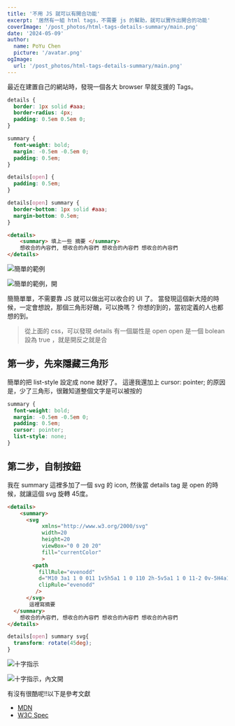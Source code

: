 ```yaml
---
title: '不用 JS 就可以有開合功能'
excerpt: '居然有一組 html tags，不需要 js 的幫助，就可以實作出開合的功能'
coverImage: '/post_photos/html-tags-details-summary/main.png'
date: '2024-05-09'
author:
  name: PoYu Chen
  picture: '/avatar.png'
ogImage: 
  url: '/post_photos/html-tags-details-summary/main.png'
---
```



最近在建置自己的網站時，發現一個各大 browser 早就支援的 Tags。

```css
details {
  border: 1px solid #aaa;
  border-radius: 4px;
  padding: 0.5em 0.5em 0;
}

summary {
  font-weight: bold;
  margin: -0.5em -0.5em 0;
  padding: 0.5em;
}

details[open] {
  padding: 0.5em;
}

details[open] summary {
  border-bottom: 1px solid #aaa;
  margin-bottom: 0.5em;
}
```

``` html
<details>
	<summary> 填上一些 摘要 </summary> 
	想收合的內容們, 想收合的內容們 想收合的內容們 想收合的內容們 
</details>
```

![簡單的範例](/post_photos/html-tags-details-summary/1.png)

![簡單的範例，開](/post_photos/html-tags-details-summary/2.png)

簡簡單單，不需要靠 JS 就可以做出可以收合的 UI 了。
當發現這個新大陸的時候，一定會想說，那個三角形好醜，可以換嗎？
你想的到的，當初定義的人也都想的到。

> 從上面的 css，可以發現 details 有一個屬性是 open
> open 是一個 bolean 設為 true ，就是開反之就是合
## 第一步，先來隱藏三角形

簡單的把 list-style 設定成 none 就好了。
這邊我還加上 cursor: pointer; 的原因是，少了三角形，很難知道整個文字是可以被按的

```css
summary {
  font-weight: bold;
  margin: -0.5em -0.5em 0;
  padding: 0.5em;
  cursor: pointer;
  list-style: none;
}

```

## 第二步，自制按鈕
我在 summary 這裡多加了一個 svg 的 icon, 然後當 details tag 是 open 的時候，就讓這個 svg 旋轉 45度。

```html
<details>
	<summary> 
      <svg
           xmlns="http://www.w3.org/2000/svg"
           width=20
           height=20
           viewBox="0 0 20 20"
           fill="currentColor"
           >
        <path
          fillRule="evenodd"
          d="M10 3a1 1 0 011 1v5h5a1 1 0 110 2h-5v5a1 1 0 11-2 0v-5H4a1 1 0 110-2h5V4a1 1 0 011-1z"
          clipRule="evenodd"
         />
      </svg>
       這裡寫摘要 
  </summary> 
	想收合的內容們, 想收合的內容們 想收合的內容們 想收合的內容們 
</details>

```

``` css
details[open] summary svg{
  transform: rotate(45deg);
}
```

![十字指示](/post_photos/html-tags-details-summary/4.png)

![十字指示，內文開](/post_photos/html-tags-details-summary/3.png)

有沒有很酷呢!!以下是參考文獻
- [MDN](https://developer.mozilla.org/en-US/docs/Web/HTML/Element/details)
- [W3C Spec](https://html.spec.whatwg.org/multipage/interactive-elements.html)